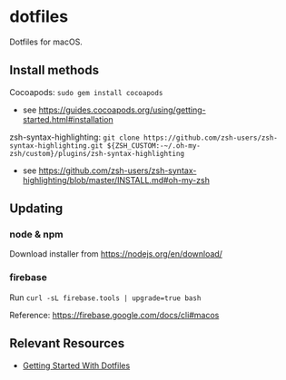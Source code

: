 # dotfiles

Dotfiles for macOS.

## Install methods

Cocoapods: `sudo gem install cocoapods`

- see <https://guides.cocoapods.org/using/getting-started.html#installation>

zsh-syntax-highlighting: `git clone https://github.com/zsh-users/zsh-syntax-highlighting.git ${ZSH_CUSTOM:-~/.oh-my-zsh/custom}/plugins/zsh-syntax-highlighting`

- see <https://github.com/zsh-users/zsh-syntax-highlighting/blob/master/INSTALL.md#oh-my-zsh>

## Updating

### node & npm

Download installer from <https://nodejs.org/en/download/>

### firebase

Run `curl -sL firebase.tools | upgrade=true bash`

Reference: <https://firebase.google.com/docs/cli#macos>

## Relevant Resources

- [Getting Started With Dotfiles](https://medium.com/@webprolific/getting-started-with-dotfiles-43c3602fd789)

